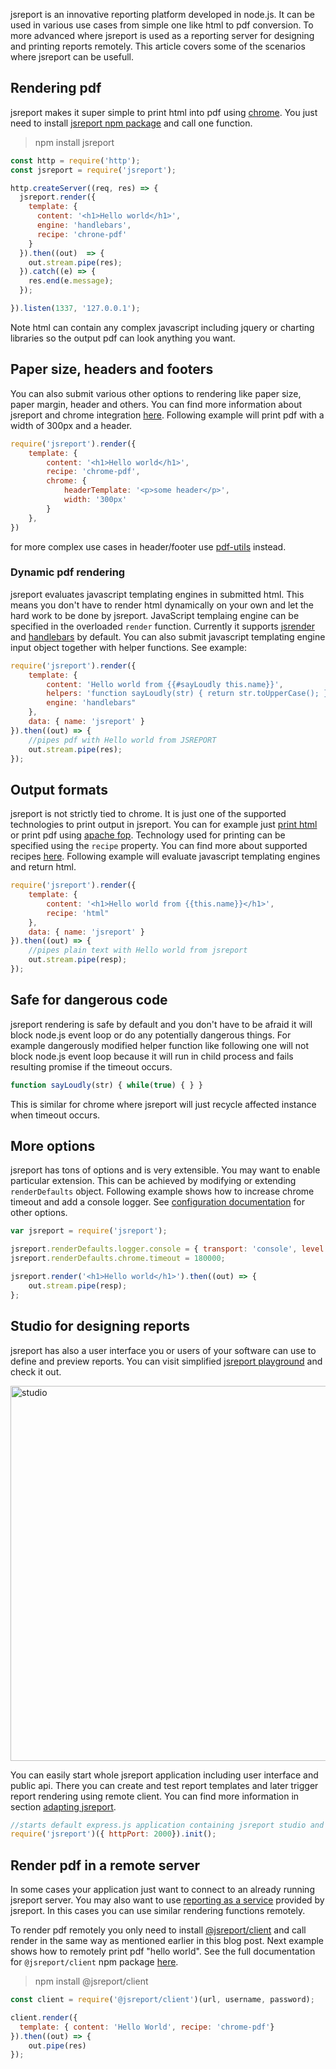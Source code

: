 jsreport is an innovative reporting platform developed in node.js. It can be used in various use cases from simple one like html to pdf conversion. To more advanced where jsreport is used as a reporting server for designing and printing reports remotely. This article covers some of the scenarios where jsreport can be usefull.

## Rendering pdf
jsreport makes it super simple to print html into pdf using [chrome](/learn/chrome-pdf). You just need to install [jsreport npm package](https://www.npmjs.org/package/jsreport) and call one function.

> npm install jsreport

```js
const http = require('http');
const jsreport = require('jsreport');

http.createServer((req, res) => {
  jsreport.render({
    template: {
      content: '<h1>Hello world</h1>',
      engine: 'handlebars',
      recipe: 'chrone-pdf'
    }
  }).then((out)  => {
    out.stream.pipe(res);
  }).catch((e) => {
    res.end(e.message);
  });

}).listen(1337, '127.0.0.1');
```

Note html can contain any complex javascript including jquery or charting libraries so the output pdf can look anything you want.

## Paper size, headers and footers

You can also submit various other options to rendering like paper size, paper margin, header and others. You can find more information about jsreport and chrome integration [here](/learn/chrome-pdf). Following example will print pdf with a width of 300px and a header.

```js
require('jsreport').render({
	template: {
		content: '<h1>Hello world</h1>',
		recipe: 'chrome-pdf',
		chrome: {
			headerTemplate: '<p>some header</p>',
			width: '300px'
		}
	},
})
```

for more complex use cases in header/footer use [pdf-utils](/learn/pdf-utils) instead.

### Dynamic pdf rendering
jsreport evaluates javascript templating engines in submitted html. This means you don't have to render html dynamically on your own and let the hard work to be done by jsreport. JavaScript templaing engine can be specified in the overloaded `render` function. Currently it supports [jsrender](https://jsreport.net/learn/jsrender) and [handlebars](https://jsreport.net/learn/handlebars) by default. You can also submit javascript templating engine input object together with helper functions. See example:

```js
require('jsreport').render({
	template: {
		content: 'Hello world from {{#sayLoudly this.name}}',
		helpers: 'function sayLoudly(str) { return str.toUpperCase(); }',
		engine: 'handlebars"
	},
	data: { name: 'jsreport' }
}).then((out) => {
	//pipes pdf with Hello world from JSREPORT
	out.stream.pipe(res);
});
```

## Output formats
jsreport is not strictly tied to chrome. It is just one of the supported technologies to print output in jsreport. You can for example just [print html](https://jsreport.net/learn/html) or print pdf using [apache fop](https://jsreport.net/learn/fop-pdf). Technology used for printing can be specified using the `recipe` property. You can find more about supported recipes [here](https://jsreport.net/learn/recipes). Following example will evaluate javascript templating engines and return html.

```js
require('jsreport').render({
	template: {
		content: '<h1>Hello world from {{this.name}}</h1>',
		recipe: 'html"
	},
	data: { name: 'jsreport' }
}).then((out) => {
	//pipes plain text with Hello world from jsreport
	out.stream.pipe(resp);
});
```

## Safe for dangerous code

jsreport rendering is safe by default and you don't have to be afraid it will block node.js event loop or do any potentially dangerous things.  For example dangerously modified helper function like following one will not block node.js event loop because it will run in child process and fails resulting promise if the timeout occurs.
```js
function sayLoudly(str) { while(true) { } }
```
This is similar for chrome where jsreport will just recycle affected instance when timeout occurs.

## More options

jsreport has tons of options and is very extensible.  You may want to enable particular extension. This can be achieved by modifying or extending `renderDefaults` object. Following example shows how to increase chrome timeout and add a console logger. See [configuration documentation](/learn/configuration) for other options.

```js
var jsreport = require('jsreport');

jsreport.renderDefaults.logger.console = { transport: 'console', level: 'debug' };
jsreport.renderDefaults.chrome.timeout = 180000;

jsreport.render('<h1>Hello world</h1>').then((out) => {
    out.stream.pipe(resp);
};
```

## Studio for designing reports

jsreport has also a user interface you or users of your software can use to define and preview reports.  You can visit simplified [jsreport playground](https://jsreport.net/playground) and check it out.

<a href="https://jsreport.net/screenshots/studio.png" target="_blank">
<img src="https://jsreport.net/screenshots/studio.png" alt="studio" style="width: 600px;"/>
</a>

You can easily start whole jsreport application including user interface and public api. There you can create and test report templates and later trigger report rendering using remote client. You can find more information in section [adapting jsreport](https://jsreport.net/learn/adapting-jsreport).

```js
//starts default express.js application containing jsreport studio and api
require('jsreport')({ httpPort: 2000}).init();
```

## Render pdf in a remote server

In some cases your application just want to connect to an already running jsreport server. You may also want to use [reporting as a service](https://jsreport.net/online) provided by jsreport. In this cases you can use similar rendering functions remotely.

To render pdf remotely you only need to install [@jsreport/client](https://www.npmjs.org/package/@jsreport/client) and call render in the same way as mentioned earlier in this blog post. Next example shows how to remotely print pdf "hello world". See the full documentation for `@jsreport/client` npm package [here](https://jsreport.net/learn/nodejs-client).

> npm install @jsreport/client

```js
const client = require('@jsreport/client')(url, username, password);

client.render({
  template: { content: 'Hello World', recipe: 'chrome-pdf'}
}).then((out) => {
	out.pipe(res)
});
```
